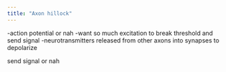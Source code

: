 ```yaml
---
title: "Axon hillock"
---
```

-action potential or nah
-want so much excitation to break threshold and send signal
-neurotransmitters released from other axons into synapses to depolarize

send signal or nah

